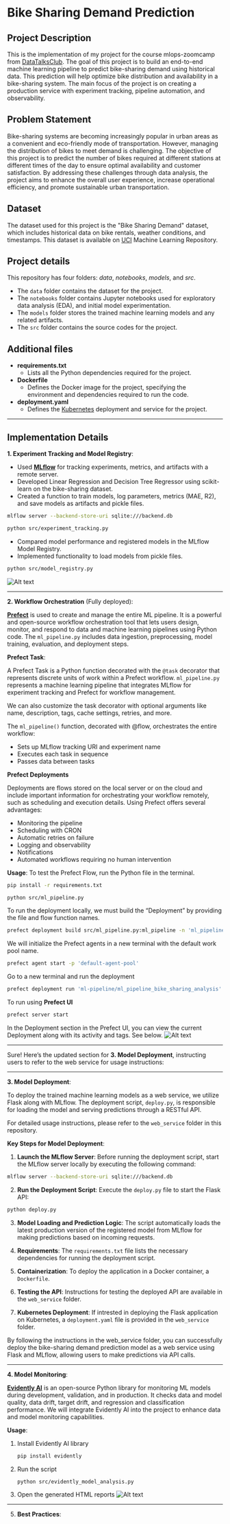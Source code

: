 # Bike Sharing Demand Prediction

## Project Description
This is the implementation of my project for the course mlops-zoomcamp from [DataTalksClub](https://github.com/DataTalksClub/mlops-zoomcamp).
The goal of this project is to build an end-to-end machine learning pipeline to predict bike-sharing demand using historical data. This prediction will help optimize bike distribution and availability in a bike-sharing system. The main focus of the project is on creating a production service with experiment tracking, pipeline automation, and observability.

## Problem Statement
Bike-sharing systems are becoming increasingly popular in urban areas as a convenient and eco-friendly mode of transportation. However, managing the distribution of bikes to meet demand is challenging. The objective of this project is to predict the number of bikes required at different stations at different times of the day to ensure optimal availability and customer satisfaction.
By addressing these challenges through data analysis, the project aims to enhance the overall user experience, increase operational efficiency, and promote sustainable urban transportation.

## Dataset
The dataset used for this project is the "Bike Sharing Demand" dataset, which includes historical data on bike rentals, weather conditions, and timestamps. This dataset is available on [UCI](https://archive.ics.uci.edu/dataset/275/bike+sharing+dataset) Machine Learning Repository.

## Project details
This repository has four folders: *data*, *notebooks*, *models*, and *src*.
- The `data` folder contains the dataset for the project.
- The `notebooks` folder contains Jupyter notebooks used for exploratory data analysis (EDA), and initial model experimentation.
- The `models` folder stores the trained machine learning models and any related artifacts.
- The `src` folder contains the source codes for the project.

## Additional files
- **requirements.txt**
  - Lists all the Python dependencies required for the project.
- **Dockerfile**
  - Defines the Docker image for the project, specifying the environment and dependencies required to run the code.
- **deployment.yaml**
    - Defines the [Kubernetes](https://kubernetes.io/) deployment and service for the project.

---

## Implementation Details

**1. Experiment Tracking and Model Registry**:
- Used **[MLflow](https://mlflow.org/)** for tracking experiments, metrics, and artifacts with a remote server.
- Developed Linear Regression and Decision Tree Regressor using scikit-learn on the bike-sharing dataset.
- Created a function to train models, log parameters, metrics (MAE, R2), and save models as artifacts and pickle files.
```bash
mlflow server --backend-store-uri sqlite:///backend.db
```
```bash
python src/experiment_tracking.py
```
- Compared model performance and registered models in the MLflow Model Registry.
- Implemented functionality to load models from pickle files.
```bash
python src/model_registry.py
```
![Alt text](images/experiment_tracking.png)

---

**2. Workflow Orchestration** (Fully deployed):

**[Prefect](https://www.prefect.io/)** is used to create and manage the entire ML pipeline. It is a powerful and open-source workflow orchestration tool that lets users design, monitor, and respond to data and machine learning pipelines using Python code. The `ml_pipeline.py` includes data ingestion, preprocessing, model training, evaluation, and deployment steps.

**Prefect Task**:

A Prefect Task is a Python function decorated with the `@task` decorator that represents discrete units of work within a Prefect workflow. `ml_pipeline.py` represents a machine learning pipeline that integrates MLflow for experiment tracking and Prefect for workflow management.

We can also customize the task decorator with optional arguments like name, description, tags, cache settings, retries, and more.

The `ml_pipeline()` function, decorated with @flow, orchestrates the entire workflow:
- Sets up MLflow tracking URI and experiment name
- Executes each task in sequence
- Passes data between tasks

**Prefect Deployments**

Deployments are flows stored on the local server or on the cloud and include important information for orchestrating your workflow remotely, such as scheduling and execution details. Using Prefect offers several advantages:

- Monitoring the pipeline
- Scheduling with CRON
- Automatic retries on failure
- Logging and observability
- Notifications
- Automated workflows requiring no human intervention
  
**Usage**: To test the Prefect Flow, run the Python file in the terminal.
```bash
pip install -r requirements.txt
```

```bash
python src/ml_pipeline.py
```
To run the deployment locally, we must build the “Deployment” by providing the file and flow function names.
```bash
prefect deployment build src/ml_pipeline.py:ml_pipeline -n 'ml_pipeline_bike_sharing_analysis' -a --tag dev
```
We will initialize the Prefect agents in a new terminal with the default work pool name.
```bash
prefect agent start -p 'default-agent-pool'
```
Go to a new terminal and run the deployment
```bash
prefect deployment run 'ml-pipeline/ml_pipeline_bike_sharing_analysis'
```

To run using **Prefect UI**
```bash
prefect server start
```
In the Deployment section in the Prefect UI, you can view the current Deployment along with its activity and tags. See below.
![Alt text](images/prefect.png)

---

Sure! Here’s the updated section for **3. Model Deployment**, instructing users to refer to the web service for usage instructions:

---

**3. Model Deployment**:

To deploy the trained machine learning models as a web service, we utilize Flask along with MLflow. The deployment script, `deploy.py`, is responsible for loading the model and serving predictions through a RESTful API.

For detailed usage instructions, please refer to the `web_service` folder in this repository.

**Key Steps for Model Deployment**:

1. **Launch the MLflow Server**: Before running the deployment script, start the MLflow server locally by executing the following command:
```bash
mlflow server --backend-store-uri sqlite:///backend.db
```

2. **Run the Deployment Script**: Execute the `deploy.py` file to start the Flask API:
```bash
python deploy.py
```

3. **Model Loading and Prediction Logic**: The script automatically loads the latest production version of the registered model from MLflow for making predictions based on incoming requests.

4. **Requirements**: The `requirements.txt` file lists the necessary dependencies for running the deployment script.

5. **Containerization**: To deploy the application in a Docker container, a `Dockerfile`.

6. **Testing the API**: Instructions for testing the deployed API are available in the `web_service` folder.

7. **Kubernetes Deployment**: If intrested in deploying the Flask application on Kubernetes, a `deployment.yaml` file is provided in the `web_service` folder.

By following the instructions in the web_service folder, you can successfully deploy the bike-sharing demand prediction model as a web service using Flask and MLflow, allowing users to make predictions via API calls.

---

**4. Model Monitoring**:

[**Evidently AI**](https://www.evidentlyai.com/) is an open-source Python library for monitoring ML models during development, validation, and in production. It checks data and model quality, data drift, target drift, and regression and classification performance. We will integrate Evidently AI into the project to enhance data and model monitoring capabilities.

**Usage**:
1. Install Evidently AI library
   ```bash
   pip install evidently
   ```
2. Run the script
   ```bash
   python src/evidently_model_analysis.py
   ```
3. Open the generated HTML reports
![Alt text](images/Evidently.png)
---

5. **Best Practices**:
